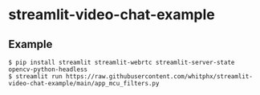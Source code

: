 # streamlit-video-chat-example


## Example
```shell
$ pip install streamlit streamlit-webrtc streamlit-server-state opencv-python-headless
$ streamlit run https://raw.githubusercontent.com/whitphx/streamlit-video-chat-example/main/app_mcu_filters.py
```
